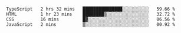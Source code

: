 <!--START_SECTION:waka-->
```text
TypeScript   2 hrs 32 mins   ███████████████░░░░░░░░░░   59.66 % 
HTML         1 hr 23 mins    ████████▒░░░░░░░░░░░░░░░░   32.72 % 
CSS          16 mins         █▓░░░░░░░░░░░░░░░░░░░░░░░   06.56 % 
JavaScript   2 mins          ▒░░░░░░░░░░░░░░░░░░░░░░░░   00.92 % 
```
<!--END_SECTION:waka-->
